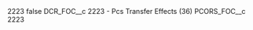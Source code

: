 <?xml version="1.0" encoding="UTF-8"?>
<CustomMetadata xmlns="http://soap.sforce.com/2006/04/metadata" xmlns:xsi="http://www.w3.org/2001/XMLSchema-instance" xmlns:xsd="http://www.w3.org/2001/XMLSchema">
    <label>2223</label>
    <protected>false</protected>
    <values>
        <field>DCR_FOC__c</field>
        <value xsi:type="xsd:string">2223 - Pcs Transfer Effects (36)</value>
    </values>
    <values>
        <field>PCORS_FOC__c</field>
        <value xsi:type="xsd:string">2223</value>
    </values>
</CustomMetadata>
